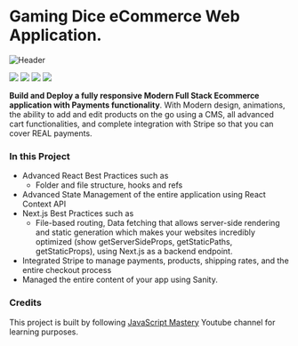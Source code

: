 # Gaming Dice eCommerce Web Application.

![Header](https://user-images.githubusercontent.com/43350242/169768491-c3cb0cdd-7c72-4fed-b413-2ed0b9b089d3.png)

![](https://img.shields.io/badge/Next-12.1.0-%23111111)
![](https://img.shields.io/badge/React-17.0.2-%230269A4)
![](https://img.shields.io/badge/npm-8.1.2-%23cb3837)
![](https://img.shields.io/badge/Dependencies-Up%20to%20Date-%234cc61e)

**Build and Deploy a fully responsive Modern Full Stack Ecommerce application with Payments functionality**. With Modern design, animations, the ability to add and edit products on the go using a CMS, all advanced cart functionalities, and complete integration with Stripe so that you can cover REAL payments.

### In this Project

- Advanced React Best Practices such as
  - Folder and file structure, hooks and refs
- Advanced State Management of the entire application using React Context API
- Next.js Best Practices such as
  - File-based routing, Data fetching that allows server-side rendering and static generation which makes your websites incredibly optimized (show getServerSideProps, getStaticPaths, getStaticProps), using Next.js as a backend endpoint.
- Integrated Stripe to manage payments, products, shipping rates, and the entire checkout process
- Managed the entire content of your app using Sanity.

### Credits

This project is built by following [JavaScript Mastery](https://www.youtube.com/c/JavaScriptMastery) Youtube channel for learning purposes.
